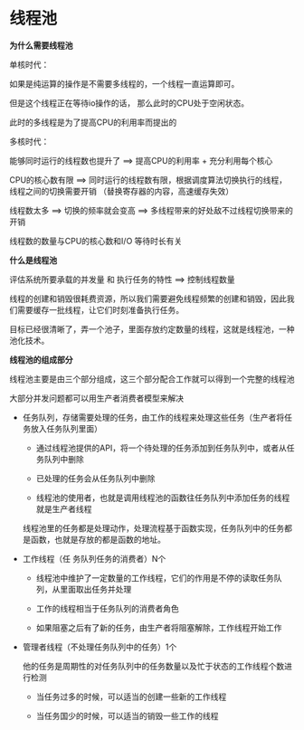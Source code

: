 # 线程池

**为什么需要线程池**

单核时代：

如果是纯运算的操作是不需要多线程的，一个线程一直运算即可。

但是这个线程正在等待io操作的话， 那么此时的CPU处于空闲状态。

此时的多线程是为了提高CPU的利用率而提出的

多核时代：

能够同时运行的线程数也提升了 ==> 提高CPU的利用率 + 充分利用每个核心

CPU的核心数有限 ==> 同时运行的线程数有限，根据调度算法切换执行的线程，线程之间的切换需要开销 （替换寄存器的内容，高速缓存失效）

线程数太多 ==> 切换的频率就会变高 ==> 多线程带来的好处敌不过线程切换带来的开销

线程数的数量与CPU的核心数和I/O 等待时长有关

**什么是线程池**

评估系统所要承载的并发量 和 执行任务的特性 ==> 控制线程数量

线程的创建和销毁很耗费资源，所以我们需要避免线程频繁的创建和销毁，因此我们需要缓存一批线程，让它们时刻准备执行任务。

目标已经很清晰了，弄一个池子，里面存放约定数量的线程，这就是线程池，一种池化技术。

**线程池的组成部分**

线程池主要是由三个部分组成，这三个部分配合工作就可以得到一个完整的线程池

大部分并发问题都可以用生产者消费者模型来解决

- 任务队列，存储需要处理的任务，由工作的线程来处理这些任务（生产者将任务放入任务队列里面）
  
  - 通过线程池提供的API，将一个待处理的任务添加到任务队列中，或者从任务队列中删除
  
  - 已处理的任务会从任务队列中删除
  
  - 线程池的使用者，也就是调用线程池的函数往任务队列中添加任务的线程就是生产者线程
  
  线程池里的任务都是处理动作，处理流程基于函数实现，任务队列中的任务都是函数，也就是存放的都是函数的地址。

- 工作线程（任  务队列任务的消费者）N个
  
  - 线程池中维护了一定数量的工作线程，它们的作用是不停的读取任务队列，从里面取出任务并处理
  
  - 工作的线程相当于任务队列的消费者角色
  
  - 如果阻塞之后有了新的任务，由生产者将阻塞解除，工作线程开始工作

- 管理者线程（不处理任务队列中的任务）1个
  
   他的任务是周期性的对任务队列中的任务数量以及忙于状态的工作线程个数进行检测
  
  - 当任务过多的时候，可以适当的创建一些新的工作线程
  
  - 当任务国少的时候，可以适当的销毁一些工作的线程
